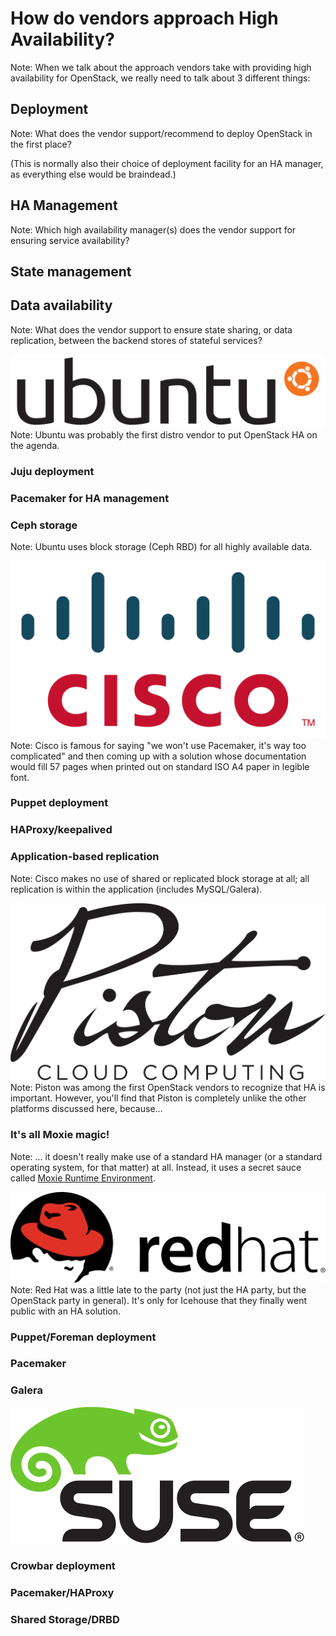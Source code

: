 # How do vendors approach High Availability?
Note: When we talk about the approach vendors take with providing high
availability for OpenStack, we really need to talk about 3 different
things:


## Deployment
Note: What does the vendor support/recommend to deploy OpenStack in
the first place?

(This is normally also their choice of deployment facility for an HA
manager, as everything else would be braindead.)


## HA Management
Note: Which high availability manager(s) does the vendor support for
ensuring service availability?


## State management
## Data availability
Note: What does the vendor support to ensure state sharing, or data
replication, between the backend stores of stateful services?


![Ubuntu logo](images/ubuntu-logo.svg)
Note: Ubuntu was probably the first distro vendor to put OpenStack HA
on the agenda.


### Juju deployment
### Pacemaker for HA management
### Ceph storage
Note: Ubuntu uses block storage (Ceph RBD) for all highly available
data.


![Cisco logo](images/cisco-logo.svg)
Note: Cisco is famous for saying "we won't use Pacemaker, it's way too
complicated" and then coming up with a solution whose documentation
would fill 57 pages when printed out on standard ISO A4 paper in
legible font.


### Puppet deployment
### HAProxy/keepalived
### Application-based replication
Note: Cisco makes no use of shared or replicated block storage at all;
all replication is within the application (includes MySQL/Galera).


![Piston logo](images/piston-logo.svg)
Note: Piston was among the first OpenStack vendors to recognize that
HA is important. However, you'll find that Piston is completely unlike
the other platforms discussed here, because...


### It's all Moxie magic!
Note: ... it doesn't really make use of a standard HA manager (or a
standard operating system, for that matter) at all. Instead, it uses a
secret sauce called
[Moxie Runtime Environment](http://www.pistoncloud.com/technology/moxie-runtime-environment/).


![Red Hat logo](images/redhat-logo.svg)
Note: Red Hat was a little late to the party (not just the HA party,
but the OpenStack party in general). It's only for Icehouse that they
finally went public with an HA solution.


### Puppet/Foreman deployment
### Pacemaker
### Galera


![SUSE logo](images/suse-logo.svg)


### Crowbar deployment
### Pacemaker/HAProxy
### Shared Storage/DRBD
